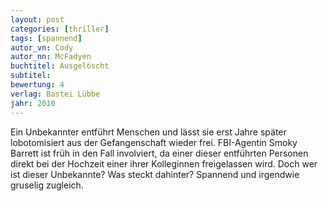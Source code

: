 ```yaml
---
layout: post
categories: [thriller]
tags: [spannend]
autor_vn: Cody
autor_nn: McFadyen
buchtitel: Ausgelöscht
subtitel:
bewertung: 4
verlag: Bastei Lübbe
jahr: 2010
---
```


Ein Unbekannter entführt Menschen und lässt sie erst Jahre später lobotomisiert aus der Gefangenschaft wieder frei. FBI-Agentin Smoky Barrett ist früh in den Fall involviert, da einer dieser entführten Personen direkt bei der Hochzeit einer ihrer Kolleginnen freigelassen wird.
Doch wer ist dieser Unbekannte? Was steckt dahinter?
Spannend und irgendwie gruselig zugleich.
